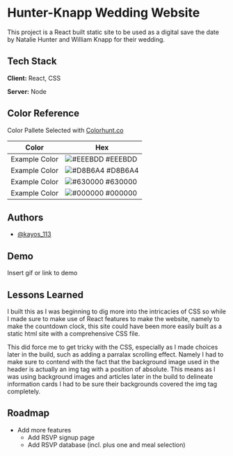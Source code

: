 
# Hunter-Knapp Wedding Website

This project is a React built static site to be used as a digital save the date by Natalie Hunter and William Knapp for their wedding.




## Tech Stack

**Client:** React, CSS

**Server:** Node

## Color Reference

Color Pallete Selected with [Colorhunt.co](https://colorhunt.co/palette/eeebddd8b6a4630000000000)

| Color             | Hex                                                                |
| ----------------- | ------------------------------------------------------------------ |
| Example Color | ![#EEEBDD](https://via.placeholder.com/10/EEEBDD?text=+) #EEEBDD |
| Example Color | ![#D8B6A4](https://via.placeholder.com/10/D8B6A4?text=+) #D8B6A4 |
| Example Color | ![#630000](https://via.placeholder.com/10/630000?text=+) #630000 |
| Example Color | ![#000000](https://via.placeholder.com/10/000000?text=+) #000000 |


## Authors

- [@kayos_113](https://www.github.com/kayos113)


## Demo

Insert gif or link to demo


## Lessons Learned


I built this as I was beginning to dig more into the intricacies of CSS so while I made sure to make use of React features to make the website, namely to make the countdown clock, this site could have been more easily built as a static html site with a comprehensive CSS file.

This did force me to get tricky with the CSS, especially as I made choices later in the build, such as adding a parralax scrolling effect. Namely I had to make sure to contend with the fact that the background image used in the header is actually an img tag with a position of absolute. This means as I was using background images and articles later in the build to delineate information cards I had to be sure their backgrounds covered the img tag completely.
## Roadmap

- Add more features
    - Add RSVP signup page
    - Add RSVP database (incl. plus one and meal selection)
